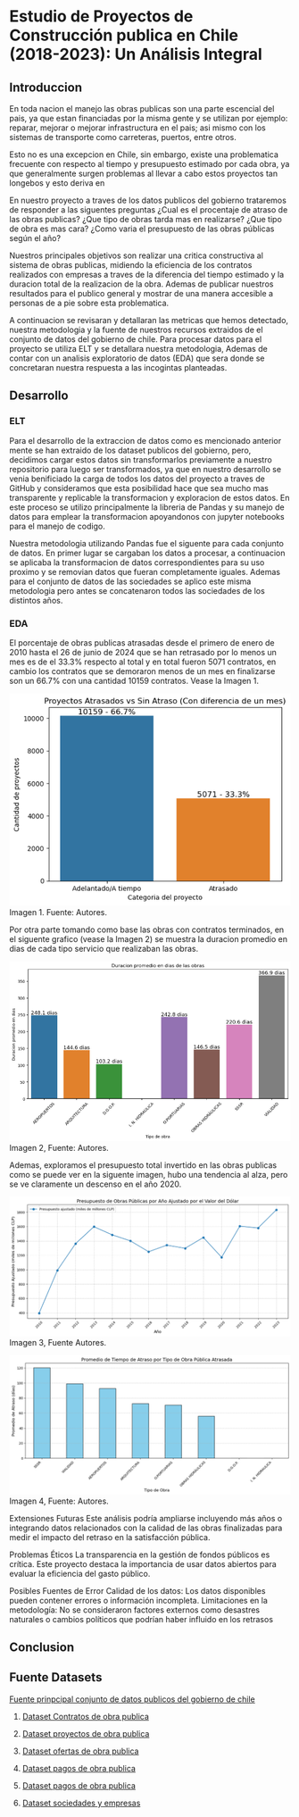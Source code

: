 # Estudio de Proyectos de Construcción publica en Chile (2018-2023): Un Análisis Integral
## Introduccion

En toda nacion el manejo las obras publicas son una parte escencial del pais, ya que estan financiadas por la
misma gente y se utilizan por ejemplo: reparar, mejorar o mejorar infrastructura en el pais; asi mismo
con los sistemas de transporte como carreteras, puertos, entre otros.

Esto no es una excepcion en Chile, sin embargo, existe una problematica frecuente con respecto al tiempo 
y presupuesto estimado por cada obra, ya que generalmente surgen problemas al llevar a cabo estos proyectos
tan longebos y esto deriva en 

En nuestro proyecto a traves de los datos publicos del gobierno trataremos de responder a las siguentes
preguntas ¿Cual es el procentaje de atraso de las obras publicas? ¿Que tipo de obras tarda mas en realizarse?
¿Que tipo de obra es mas cara? ¿Como varia el presupuesto de las obras públicas según el año?

Nuestros principales objetivos son realizar una critica constructiva al sistema de obras publicas, midiendo la eficiencia
de los contratos realizados con empresas a traves de la diferencia del tiempo estimado y la duracion total
de la realizacion de la obra. Ademas de publicar nuestros resultados para el publico general y mostrar de una manera
accesible a personas de a pie sobre esta problematica.

A continuacion se revisaran y detallaran las metricas que hemos detectado, nuestra metodologia y la fuente
de nuestros recursos extraidos de el conjunto de datos del gobierno de chile. Para procesar datos para
el proyecto se utiliza ELT y se detallara nuestra metodologia, Ademas de contar con un analisis exploratorio
de datos (EDA) que sera donde se concretaran nuestra respuesta a las incogintas planteadas.

## Desarrollo

### ELT

Para el desarrollo de la extraccion de datos como es mencionado anterior mente se han extraido de los
dataset publicos del gobierno, pero, decidimos cargar estos datos sin transformarlos previamente a nuestro
repositorio para luego ser transformados, ya que en nuestro desarrollo se venia benificiado la carga de todos
los datos del proyecto a traves de GitHub y consideramos que esta posibilidad hace que sea mucho mas transparente
y replicable la transformacion y exploracion de estos datos. En este proceso se utilizo principalmente la libreria
de Pandas y su manejo de datos para emplear la transformacion apoyandonos con jupyter notebooks para el manejo de codigo.

Nuestra metodologia utilizando Pandas fue el siguente para cada conjunto de datos. En primer lugar se
cargaban los datos a procesar, a continuacion se aplicaba la transformacion de datos correspondientes para
su uso proximo y se removian datos que fueran completamente iguales. Ademas para el conjunto de datos de las sociedades
se aplico este misma metodologia pero antes se concatenaron todos las sociedades de los distintos años.


### EDA
El porcentaje de obras publicas atrasadas desde el primero de enero de 2010 hasta el 26 de junio de 2024
que se han retrasado por lo menos un mes es de el 33.3% respecto al total y en total fueron 5071 contratos,
en cambio los contratos que se demoraron menos de un mes en finalizarse son un 66.7% con una cantidad
10159 contratos. Vease la Imagen 1.

![Imagen 1](graficoproyectosatrasdosdif1mes.png)
Imagen 1. Fuente: Autores.

Por otra parte tomando como base las obras con contratos terminados, en el siguente grafico (vease la Imagen 2) se muestra
la duracion promedio en dias de cada tipo servicio que realizaban las obras.

![Imagen 2](GraficoDuracion.png)
Imagen 2, Fuente: Autores.

Ademas, exploramos el presupuesto total invertido en las obras publicas como se puede ver en la siguente imagen, hubo una tendencia
al alza, pero se ve claramente un descenso en el año 2020. 

![Imagen 3](GraficoPresupuesto.png) 
Imagen 3, Fuente Autores.

![Imagen 4](GraficoPromedioAtraso.png)
Imagen 4, Fuente: Autores.

Extensiones Futuras
Este análisis podría ampliarse incluyendo más años o integrando datos relacionados con la calidad de las obras finalizadas para medir el impacto del retraso en la satisfacción pública.

Problemas Éticos
La transparencia en la gestión de fondos públicos es crítica. Este proyecto destaca la importancia de usar datos abiertos para evaluar la eficiencia del gasto público.

Posibles Fuentes de Error
Calidad de los datos: Los datos disponibles pueden contener errores o información incompleta.
Limitaciones en la metodología: No se consideraron factores externos como desastres naturales o cambios políticos que podrían haber influido en los retrasos
## Conclusion

## Fuente Datasets
[Fuente prinpcipal conjunto de datos publicos del gobierno de chile](https://datos.gob.cl)

1. [Dataset Contratos de obra publica](https://datos.gob.cl/dataset/contratos-de-obra-publica-st-31)

2. [Dataset proyectos de obra publica](https://datos.gob.cl/dataset/proyectos-de-obra-publica-st-31)

3. [Dataset ofertas de obra publica](https://datos.gob.cl/dataset/ofertas-en-licitaciones-de-obra-publica-st-31)

4. [Dataset pagos de obra publica](https://datos.gob.cl/dataset/pagos-asociados-a-contratos-de-obra-publica-st-31)

5. [Dataset pagos de obra publica](https://datos.gob.cl/dataset/requisitos-de-contratistas-por-contratos-de-obra-publica-st-31)

6. [Dataset sociedades y empresas](https://datos.gob.cl/dataset/registro-de-empresas-y-sociedades)